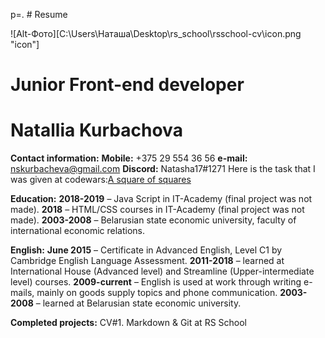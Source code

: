 p=. # Resume

![Alt-Фото][C:\Users\Наташа\Desktop\rs_school\rsschool-cv\icon.png "icon"]

# Junior Front-end developer

# Natallia Kurbachova

**Contact information:**
**Mobile:** +375 29 554 36 56
**e-mail:** nskurbacheva@gmail.com
**Discord:** Natasha17#1271
Here is the task that I was given at codewars:[A square of squares](https://www.codewars.com/kata/54c27a33fb7da0db0100040e/train/javascript)

**Education:**
**2018-2019** – Java Script in IT-Academy (final project was not made).
**2018** – HTML/CSS courses in IT-Academy (final project was not made).
**2003-2008** – Belarusian state economic university, faculty of international economic relations.

**English:**
**June 2015** – Certificate in Advanced English, Level C1 by Cambridge English Language Assessment.
**2011-2018** – learned at International House (Advanced level) and Streamline (Upper-intermediate level) courses.
**2009-current** – English is used at work through writing e-mails, mainly on goods supply topics and phone communication.
**2003-2008** – learned at Belarusian state economic university.

**Completed projects:** CV#1. Markdown & Git at RS School
